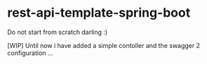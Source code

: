 # rest-api-template-spring-boot
Do not start from scratch darling :) 

[WIP] Until now i have added a simple contoller and the swagger 2 configuration ...
